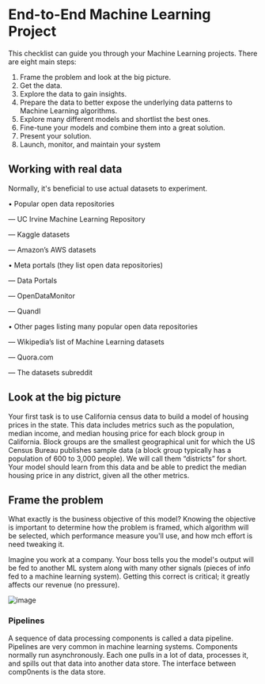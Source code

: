 # End-to-End Machine Learning Project

This checklist can guide you through your Machine Learning projects. There are eight main steps:

1. Frame the problem and look at the big picture.
2. Get the data.
3. Explore the data to gain insights.
4. Prepare the data to better expose the underlying data patterns to Machine Learning algorithms.
5. Explore many different models and shortlist the best ones.
6. Fine-tune your models and combine them into a great solution.
7. Present your solution.
8. Launch, monitor, and maintain your system

## Working with real data

Normally, it's beneficial to use actual datasets to experiment.

• Popular open data repositories

— UC Irvine Machine Learning Repository

— Kaggle datasets

— Amazon’s AWS datasets

• Meta portals (they list open data repositories)

— Data Portals

— OpenDataMonitor

— Quandl

• Other pages listing many popular open data repositories

— Wikipedia’s list of Machine Learning datasets

— Quora.com

— The datasets subreddit

## Look at the big picture

Your first task is to use California census data to build a model of housing prices in the state. This data includes metrics such as the population, median income, and median housing price for each block group in California. Block groups are the smallest geographical unit for which the US Census Bureau publishes sample data (a block group typically has a population of 600 to 3,000 people). We will call them “districts” for short. Your model should learn from this data and be able to predict the median housing price in any district, given all the other metrics.

## Frame the problem

What exactly is the business objective of this model? Knowing the objective is important to determine how the problem is framed, which algorithm will be selected, which performance measure you'll use, and how mch effort is need tweaking it.

Imagine you work at a company. Your boss tells you the model's output will be fed to another ML system along with many other signals (pieces of info fed to a machine learning system). Getting this correct is critical; it greatly affects our revenue (no pressure).

![image](https://github.com/user-attachments/assets/7ed64c2c-684e-4a8a-89a5-14791a244756)

### Pipelines

A sequence of data processing components is called a data pipeline. Pipelines are very common in machine learning systems. Components normally run asynchronously. Each one pulls in a lot of data, processes it, and spills out that data into another data store. The interface between comp0nents is the data store.
